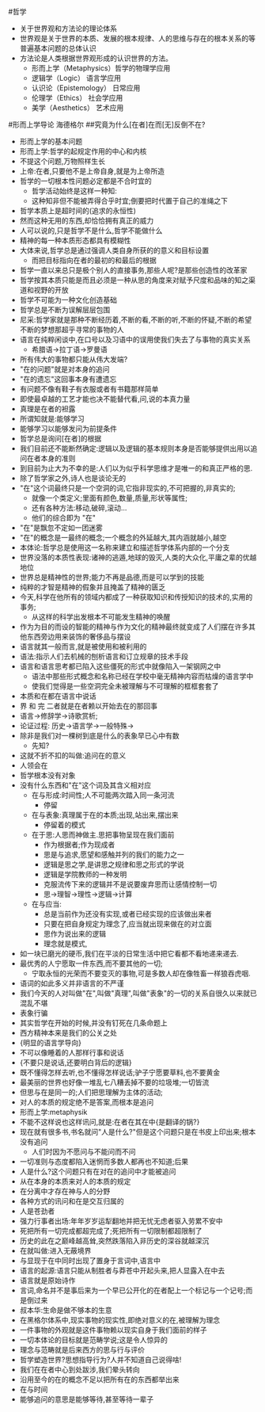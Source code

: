 #哲学 
- 关于世界观和方法论的理论体系
- 世界观是关于世界的本质、发展的根本规律、人的思维与存在的根本关系的等普遍基本问题的总体认识
- 方法论是人类根据世界观形成的认识世界的方法。
	- 形而上学（Metaphysics）哲学的物理学应用
	- 逻辑学（Logic）	    语言学应用
	- 认识论（Epistemology） 日常应用
	- 伦理学（Ethics）		社会学应用
	- 美学（Aesthetics）	 艺术应用

#形而上学导论
	海德格尔
##究竟为什么[在者]在而[无]反倒不在?
- 形而上学的基本问题
- 形而上学:哲学的起规定作用的中心和内核
- 不提这个问题,万物照样生长
- 上帝:在者,只要他不是上帝自身,就是为上帝所造
- 哲学的一切根本性问题必定都是不合时宜的
	- 哲学活动始终是这样一种知:
	- 这种知非但不能被弄得合乎时宜;倒要把时代置于自己的准绳之下
- 哲学本质上是超时间的(追求的永恒性)
- 然而这种无用的东西,却恰恰拥有真正的威力
- 人可以说的,只是哲学不是什么,哲学不能做什么
- 精神的每一种本质形态都具有模糊性
- 大体来说,哲学总是通过强调人类自身所获的的意义和目标设置
	- 而把目标指向在者的最初的和最后的根据
- 哲学一直以来总只是极个别人的直接事务,那些人呢?是那些创造性的改革家
- 哲学按其本质只能是而且必须是一种从思的角度来对赋予尺度和品味的知之渠道和视野的开放
- 哲学不可能为一种文化创造基础
- 哲学总是不断为误解层层包围
- 尼采:哲学家就是那种不断经历着,不断的看,不断的听,不断的怀疑,不断的希望不断的梦想那超乎寻常的事物的人
- 语言在纯粹闲谈中,在口号以及习语中的误用使我们失去了与事物的真实关系
	- 希腊语->拉丁语->罗曼语
- 所有伟大的事物都只能从伟大发端?
- "在的问题"就是对本身的追问
- "在的遗忘"这回事本身有遭遗忘
- 有问题不像有鞋子有衣服或者有书籍那样简单
- 即使最卓越的工艺才能也决不能替代看,问,说的本真力量
- 真理是在者的袒露
- 所谓知就是:能够学习
- 能够学习以能够发问为前提条件
- 哲学总是询问[在者]的根据
- 我们目前还不能断然确定:逻辑以及逻辑的基本规则本身是否能够提供出用以追问在者本身的准则
- 到目前为止大为不幸的是:人们以为似乎科学思维才是唯一的和真正严格的思.
- 除了哲学家之外,诗人也是谈论无的
- "在"这个词最终只是一个空洞的词,它指非现实的,不可把握的,非真实的;
	- 就像一个类定义;里面有颜色,数量,质量,形状等属性;
	- 还有各种方法:移动,破碎,滚动...
	- 他们的综合即为 "在"
- "在"是飘忽不定如一团迷雾
- "在"的概念是一最终的概念;一个概念的外延越大,其内涵就越小,越空
- 本体论:哲学总是使用这一名称来建立和描述哲学体系内部的一个分支
- 世界没落的本质性表现:诸神的逃遁,地球的毁灭,人类的大众化,平庸之辈的优越地位
- 世界总是精神性的世界;能力不再是品德,而是可以学到的技能
- 纯粹的才智是精神的假象并且掩盖了精神的匮乏
- 今天,科学在他所有的领域内都成了一种获取知识和传授知识的技术的,实用的事务;
	- 从这样的科学出发根本不可能发生精神的唤醒
- 作为为目的而设的智能的精神与作为文化的精神最终就变成了人们摆在许多其他东西旁边用来装饰的奢侈品与摆设
- 语言就其一般而言,就是被使用和被利用的
- 语法:指示人们去机械的刨析语言和订立规章的技术手段
- 语言和语言思考都已陷入这些僵死的形式中就像陷入一架钢网之中
	- 语法中那些形式概念和名称已经在学校中毫无精神内容而枯燥的语言学中
	- 使我们觉得是一些空洞完全未被理解与不可理解的框框套套了
- 本质和在都在语言中说话
- 界 和 完 二者就是在者赖以开始去在的那回事
- 语言->修辞学->诗歌赏析;
- 论证过程: 历史->语言学->一般特殊->
- 除非是我们对一棵树到底是什么的表象早已心中有数
	- 先知?
- 这就不折不扣的叫做:追问在的意义
- 人领会在
- 哲学根本没有对象
- 没有什么东西和"在"这个词及其含义相对应
	- 在与形成:时间性;人不可能两次踏入同一条河流
		- 停留
	- 在与表象:真理属于在的本质;出现,站出来,摆出来
		- 停留着的模式
	- 在于思:人思而神做主.思把事物呈现在我们面前
		- 作为根据者;作为现成者	
		- 思是与追求,愿望和感触并列的我们的能力之一
		- 逻辑是思之学,是讲思之规律和思之形式的学说
		- 逻辑是学院教师的一种发明
		- 克服流传下来的逻辑并不是说要废弃思而让感情控制一切
		- 思->理智->理性->逻辑->计算
	- 在与应当:
		- 总是当前作为还没有实现,或者已经实现的应该做出来者
		- 只要在把自身规定为理念了,应当就出现来做在的对立面
		- 思作为说出来的逻辑
		- 理念就是模式,
- 如一块已磨光的硬币,我们在平淡的日常生活中把它看都不看地递来递去.
- 最优秀的人宁愿取一件东西,而不要其他的一切;
	- 宁取永恒的光荣而不要变灭的事物,可是多数人却在像牲畜一样狼吞虎咽.
- 语词的如此多义并非语言的不严谨
- 我们今天的人对叫做"在",叫做"真理",叫做"表象"的一切的关系自很久以来就已混乱不堪
- 表象行骗
- 其实哲学在开始的时候,并没有钉死在几条命题上
- 西方精神本来是我们的公关之处
- {明显的语言学导向}
- 不可以像睡着的人那样行事和说话
- {不要只是说话,还要明白背后的逻辑}
- 既不懂得怎样去听,也不懂得怎样说话;驴子宁愿要草料,也不要黄金
- 最美丽的世界也好像一堆乱七八糟丢掉不要的垃圾堆;一切皆流
- 但思与在是同一的;人们把思理解为主体的活动;
- 对人的本质的规定绝不是答案,而根本是追问
- 形而上学:metaphysik
- 不能不这样说也这样讯问,就是:在者在其在中{是翻译的锅?}
- 现在就有很多书,书名就问"人是什么?"但是这个问题只是在书皮上印出来;根本没有追问
	- 人们时因为不愿问与不能问而不问
- 一切准则与态度都陷入迷惘而多数人都再也不知道;后果
- 人是什么?这个问题只有在对在的追问中才能被追问
- 从在本身的本质来对人的本质的规定
- 在分离中才存在神与人的分野
- 各种方式的讯问和在是交互归属的
- 人是苍劲者
- 强力行事者出场:年年岁岁运犁翻地并把无忧无虑者驱入劳累不安中
- 死把所有一切完成都超完成了;死把所有一切限制都超限制了
- 历史的此在之巅峰越高耸,突然跌落陷入非历史的深谷就越深沉
- 在就叫做:进入无蔽境界
- 与显现于在中同时出现了置身于言词中,语言中
- 语言的起源:语言只能从制胜者与莽苍中开起头来,把人显露入在中去
- 语言就是原始诗作
- 言词,命名并不是事后来为一个早已公开化的在者配上一个标记与一个记号;而是倒过来
- 叔本华:生命是做不够本的生意
- 在黑格尔体系中,现实事物的现实性,即绝对意义的在,被理解为理念
- 一件事物的外观就是这件事物赖以现实自身于我们面前的样子
- 一切本体论的目标就是范畴学说;这是令人惊异的
- 理念与范畴就是后来西方的思与行与评价
- 哲学塑造世界?思想指导行为?人并不知道自己说得啥!
- 我们在在者中心到处跋涉,我们晕头转向
- 沿用至今的在的概念不足以把所有在的东西都举出来
- 在与时间
- 能够追问的意思是能够等待,甚至等待一辈子

